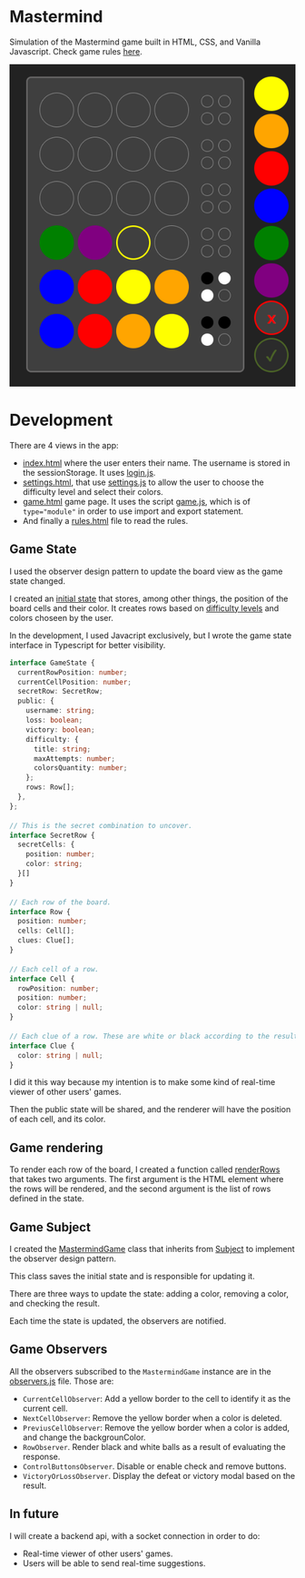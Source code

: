 # Mastermind

Simulation of the Mastermind game built in HTML, CSS, and Vanilla Javascript. Check game rules [here](pages/rules.html).

![mastermind](images/board.png)

# Development

There are 4 views in the app:

* [index.html](./index.html) where the user enters their name. The username is stored in the sessionStorage. It uses [login.js](./js/login.js).
* [settings.html](./pages/settings.html), that use [settings.js](./js/settings.js) to allow the user to choose the difficulty level and select their colors.
* [game.html](./pages/game.html) game page. It uses the script [game.js](./js/mastermind/game-page/game.js), which is of `type="module"` in order to use import and export statement.
* And finally a [rules.html](./pages/rules.html) file to read the rules.


## Game State
I used the observer design pattern to update the board view as the game state changed. 

I created an [initial state](./js/mastermind/game-state/initial-state.js) that stores, among other things, the position of the board cells and their color. It creates rows based on [difficulty levels](./js/mastermind/game-state/levels.js) and colors choseen by the user.

In the development, I used Javacript exclusively, but I wrote the game state interface in Typescript for better visibility.

```ts
interface GameState {
  currentRowPosition: number;
  currentCellPosition: number;
  secretRow: SecretRow;
  public: {
    username: string;
    loss: boolean;
    victory: boolean;
    difficulty: {
      title: string;
      maxAttempts: number;
      colorsQuantity: number;
    };
    rows: Row[];
  },
};

// This is the secret combination to uncover.
interface SecretRow {
  secretCells: {
    position: number;
    color: string;
  }[]
}

// Each row of the board.
interface Row {
  position: number;
  cells: Cell[];
  clues: Clue[];
}

// Each cell of a row.
interface Cell {
  rowPosition: number;
  position: number;
  color: string | null;
}

// Each clue of a row. These are white or black according to the result.
interface Clue {
  color: string | null;
}
```
I did it this way because my intention is to make some kind of real-time viewer of other users' games. 

Then the public state will be shared, and the renderer will have the position of each cell, and its color.
## Game rendering

To render each row of the board, I created a function called [renderRows](./js/mastermind/game-page/render.js) that takes two arguments. The first argument is the HTML element where the rows will be rendered, and the second argument is the list of rows defined in the state.

## Game Subject

I created the [MastermindGame](./js/mastermind/game-state/MastermindGame.js) class that inherits from [Subject](./js/lib/Subject.js) to implement the observer design pattern. 

This class saves the initial state and is responsible for updating it.

There are three ways to update the state: adding a color, removing a color, and checking the result.

Each time the state is updated, the observers are notified.

## Game Observers

All the observers subscribed to the `MastermindGame` instance are in the [observers.js](./js/mastermind/game-page/observers.js) file. Those are:

* `CurrentCellObserver`: Add a yellow border to the cell to identify it as the current cell.
* `NextCellObserver`: Remove the yellow border when a color is deleted.
* `PreviusCellObserver`: Remove the yellow border when a color is added, and change the backgrounColor.
* `RowObserver`. Render black and white balls as a result of evaluating the response.
* `ControlButtonsObserver`. Disable or enable check and remove buttons.
* `VictoryOrLossObserver`. Display the defeat or victory modal based on the result.

## In future
I will create a backend api, with a socket connection in order to do:
* Real-time viewer of other users' games.
* Users will be able to send real-time suggestions.